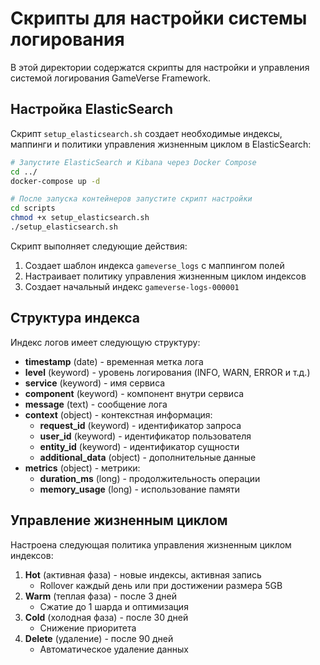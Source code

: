 # Скрипты для настройки системы логирования

В этой директории содержатся скрипты для настройки и управления системой логирования GameVerse Framework.

## Настройка ElasticSearch

Скрипт `setup_elasticsearch.sh` создает необходимые индексы, маппинги и политики управления жизненным циклом в ElasticSearch:

```bash
# Запустите ElasticSearch и Kibana через Docker Compose
cd ../
docker-compose up -d

# После запуска контейнеров запустите скрипт настройки
cd scripts
chmod +x setup_elasticsearch.sh
./setup_elasticsearch.sh
```

Скрипт выполняет следующие действия:
1. Создает шаблон индекса `gameverse_logs` с маппингом полей
2. Настраивает политику управления жизненным циклом индексов
3. Создает начальный индекс `gameverse-logs-000001`

## Структура индекса

Индекс логов имеет следующую структуру:

- **timestamp** (date) - временная метка лога
- **level** (keyword) - уровень логирования (INFO, WARN, ERROR и т.д.)
- **service** (keyword) - имя сервиса
- **component** (keyword) - компонент внутри сервиса
- **message** (text) - сообщение лога
- **context** (object) - контекстная информация:
  - **request_id** (keyword) - идентификатор запроса
  - **user_id** (keyword) - идентификатор пользователя
  - **entity_id** (keyword) - идентификатор сущности
  - **additional_data** (object) - дополнительные данные
- **metrics** (object) - метрики:
  - **duration_ms** (long) - продолжительность операции
  - **memory_usage** (long) - использование памяти

## Управление жизненным циклом

Настроена следующая политика управления жизненным циклом индексов:

1. **Hot** (активная фаза) - новые индексы, активная запись
   - Rollover каждый день или при достижении размера 5GB
2. **Warm** (теплая фаза) - после 3 дней
   - Сжатие до 1 шарда и оптимизация
3. **Cold** (холодная фаза) - после 30 дней
   - Снижение приоритета
4. **Delete** (удаление) - после 90 дней
   - Автоматическое удаление данных 